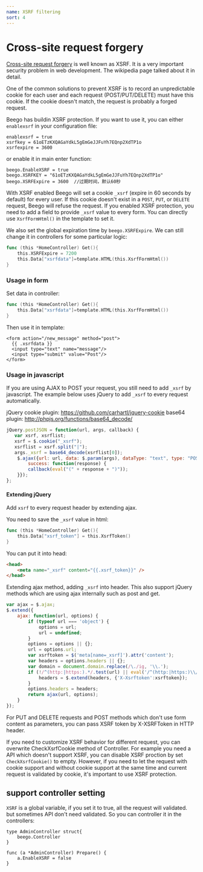 ```yaml
---
name: XSRF filtering
sort: 4
---
```


# Cross-site request forgery

[Cross-site request forgery](http://en.wikipedia.org/wiki/Cross-site_request_forgery) is well known as XSRF. It is a very important security problem in web development. The wikipedia page talked about it in detail. 

One of the common solutions to prevent XSRF is to record an unpredictable cookie for each user and each request (POST/PUT/DELETE) must have this cookie. If the cookie doesn't match, the request is probably a forged request.

Beego has buildin XSRF protection. If you want to use it, you can either `enablexsrf` in your configuration file:

    enablexsrf = true
    xsrfkey = 61oETzKXQAGaYdkL5gEmGeJJFuYh7EQnp2XdTP1o
    xsrfexpire = 3600   

or enable it in main enter function:

    beego.EnableXSRF = true
    beego.XSRFKEY = "61oETzKXQAGaYdkL5gEmGeJJFuYh7EQnp2XdTP1o"
    beego.XSRFExpire = 3600  //过期时间，默认60秒
    
With XSRF enabled Beego will set a cookie `_xsrf` (expire in 60 seconds by default) for every user. If this cookie doesn't exist in a `POST`, `PUT`, or `DELETE` request, Beego will refuse the request. If you enabled XSRF protection, you need to add a field to provide `_xsrf` value to every form. You can directly use `XsrfFormHtml()` in the template to set it.

We also set the global expiration time by `beego.XSRFExpire`. We can still change it in controllers for some particular logic:

```go
func (this *HomeController) Get(){ 
	this.XSRFExpire = 7200    
	this.Data["xsrfdata"]=template.HTML(this.XsrfFormHtml())
}
```

### Usage in form

Set data in controller:

```go
func (this *HomeController) Get(){        
    this.Data["xsrfdata"]=template.HTML(this.XsrfFormHtml())
}
```

Then use it in template:  

    <form action="/new_message" method="post">
      {{ .xsrfdata }}
      <input type="text" name="message"/>
      <input type="submit" value="Post"/>
    </form>

### Usage in javascript

If you are using AJAX to POST your request, you still need to add `_xsrf` by javascript. The example below uses jQuery to add `_xsrf` to every request automatically.

jQuery cookie plugin: https://github.com/carhartl/jquery-cookie
base64 plugin: http://phpjs.org/functions/base64_decode/

```js
jQuery.postJSON = function(url, args, callback) {
   var xsrf, xsrflist;
   xsrf = $.cookie("_xsrf");
   xsrflist = xsrf.split("|");
   args._xsrf = base64_decode(xsrflist[0]);
    $.ajax({url: url, data: $.param(args), dataType: "text", type: "POST",
        success: function(response) {
        callback(eval("(" + response + ")"));
    }});
};
```

#### Extending jQuery

Add `xsrf` to every request header by extending ajax.

You need to save the `_xsrf` value in html:

```go
func (this *HomeController) Get(){        
    this.Data["xsrf_token"] = this.XsrfToken()
}
```

You can put it into head:

```html
<head>
    <meta name="_xsrf" content="{{.xsrf_token}}" />
</head>
```
Extending ajax method, adding `_xsrf` into header. This also support jQuery methods which are using ajax internally such as post and get.

```js
var ajax = $.ajax;
$.extend({
    ajax: function(url, options) {
        if (typeof url === 'object') {
            options = url;
            url = undefined;
        }
        options = options || {};
        url = options.url;
        var xsrftoken = $('meta[name=_xsrf]').attr('content');
        var headers = options.headers || {};
        var domain = document.domain.replace(/\./ig, '\\.');
        if (!/^(http:|https:).*/.test(url) || eval('/^(http:|https:)\\/\\/(.+\\.)*' + domain + '.*/').test(url)) {
            headers = $.extend(headers, {'X-Xsrftoken':xsrftoken});
        }
        options.headers = headers;
        return ajax(url, options);
    }
});
```

For PUT and DELETE requests and POST methods which don't use form content as parameters, you can pass XSRF token by X-XSRFToken in HTTP header.

If you need to customize XSRF behavior for different request, you can overwrite CheckXsrfCookie method of Controller. For example you need a API which doesn't support XSRF, you can disable XSRF proction by set `CheckXsrfCookie()` to empty. However, if you need to let the request with cookie support and without cookie support at the same time and current request is validated by cookie, it's important to use XSRF protection.

## support controller setting

`XSRF` is a global variable, if you set it to true, all the request will validated. but sometimes API don't need validated. So you can controller it in the controllers:

```
type AdminController struct{
	beego.Controller
}

func (a *AdminController) Prepare() {
	a.EnableXSRF = false
}
```

